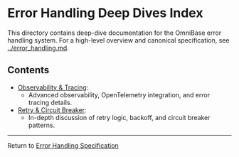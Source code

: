 # Error Handling Deep Dives Index

This directory contains deep-dive documentation for the OmniBase error handling system. For a high-level overview and canonical specification, see [../error_handling.md](../error_handling.md).

## Contents

- [Observability & Tracing](observability.md):
  - Advanced observability, OpenTelemetry integration, and error tracing details.
- [Retry & Circuit Breaker](retry.md):
  - In-depth discussion of retry logic, backoff, and circuit breaker patterns.

---

Return to [Error Handling Specification](../error_handling.md) 